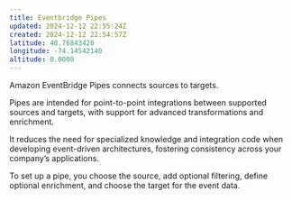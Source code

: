 ```yaml
---
title: Eventbridge Pipes
updated: 2024-12-12 22:55:24Z
created: 2024-12-12 22:54:57Z
latitude: 40.76843420
longitude: -74.14542140
altitude: 0.0000
---
```


Amazon EventBridge Pipes connects sources to targets. 

Pipes are intended for point-to-point integrations between supported sources and targets, with support for advanced transformations and enrichment. 

It reduces the need for specialized knowledge and integration code when developing event-driven architectures, fostering consistency across your company’s applications. 

To set up a pipe, you choose the source, add optional filtering, define optional enrichment, and choose the target for the event data.